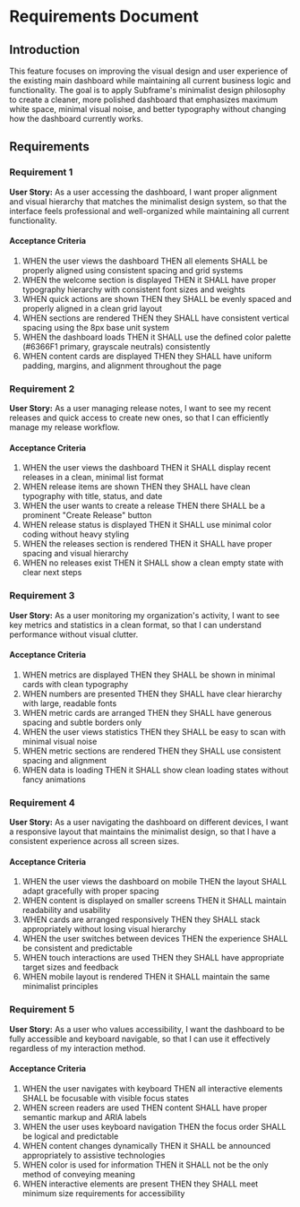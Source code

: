 # Requirements Document

## Introduction

This feature focuses on improving the visual design and user experience of the existing main dashboard while maintaining all current business logic and functionality. The goal is to apply Subframe's minimalist design philosophy to create a cleaner, more polished dashboard that emphasizes maximum white space, minimal visual noise, and better typography without changing how the dashboard currently works.

## Requirements

### Requirement 1

**User Story:** As a user accessing the dashboard, I want proper alignment and visual hierarchy that matches the minimalist design system, so that the interface feels professional and well-organized while maintaining all current functionality.

#### Acceptance Criteria

1. WHEN the user views the dashboard THEN all elements SHALL be properly aligned using consistent spacing and grid systems
2. WHEN the welcome section is displayed THEN it SHALL have proper typography hierarchy with consistent font sizes and weights
3. WHEN quick actions are shown THEN they SHALL be evenly spaced and properly aligned in a clean grid layout
4. WHEN sections are rendered THEN they SHALL have consistent vertical spacing using the 8px base unit system
5. WHEN the dashboard loads THEN it SHALL use the defined color palette (#6366F1 primary, grayscale neutrals) consistently
6. WHEN content cards are displayed THEN they SHALL have uniform padding, margins, and alignment throughout the page

### Requirement 2

**User Story:** As a user managing release notes, I want to see my recent releases and quick access to create new ones, so that I can efficiently manage my release workflow.

#### Acceptance Criteria

1. WHEN the user views the dashboard THEN it SHALL display recent releases in a clean, minimal list format
2. WHEN release items are shown THEN they SHALL have clean typography with title, status, and date
3. WHEN the user wants to create a release THEN there SHALL be a prominent "Create Release" button
4. WHEN release status is displayed THEN it SHALL use minimal color coding without heavy styling
5. WHEN the releases section is rendered THEN it SHALL have proper spacing and visual hierarchy
6. WHEN no releases exist THEN it SHALL show a clean empty state with clear next steps

### Requirement 3

**User Story:** As a user monitoring my organization's activity, I want to see key metrics and statistics in a clean format, so that I can understand performance without visual clutter.

#### Acceptance Criteria

1. WHEN metrics are displayed THEN they SHALL be shown in minimal cards with clean typography
2. WHEN numbers are presented THEN they SHALL have clear hierarchy with large, readable fonts
3. WHEN metric cards are arranged THEN they SHALL have generous spacing and subtle borders only
4. WHEN the user views statistics THEN they SHALL be easy to scan with minimal visual noise
5. WHEN metric sections are rendered THEN they SHALL use consistent spacing and alignment
6. WHEN data is loading THEN it SHALL show clean loading states without fancy animations

### Requirement 4

**User Story:** As a user navigating the dashboard on different devices, I want a responsive layout that maintains the minimalist design, so that I have a consistent experience across all screen sizes.

#### Acceptance Criteria

1. WHEN the user views the dashboard on mobile THEN the layout SHALL adapt gracefully with proper spacing
2. WHEN content is displayed on smaller screens THEN it SHALL maintain readability and usability
3. WHEN cards are arranged responsively THEN they SHALL stack appropriately without losing visual hierarchy
4. WHEN the user switches between devices THEN the experience SHALL be consistent and predictable
5. WHEN touch interactions are used THEN they SHALL have appropriate target sizes and feedback
6. WHEN mobile layout is rendered THEN it SHALL maintain the same minimalist principles

### Requirement 5

**User Story:** As a user who values accessibility, I want the dashboard to be fully accessible and keyboard navigable, so that I can use it effectively regardless of my interaction method.

#### Acceptance Criteria

1. WHEN the user navigates with keyboard THEN all interactive elements SHALL be focusable with visible focus states
2. WHEN screen readers are used THEN content SHALL have proper semantic markup and ARIA labels
3. WHEN the user uses keyboard navigation THEN the focus order SHALL be logical and predictable
4. WHEN content changes dynamically THEN it SHALL be announced appropriately to assistive technologies
5. WHEN color is used for information THEN it SHALL not be the only method of conveying meaning
6. WHEN interactive elements are present THEN they SHALL meet minimum size requirements for accessibility